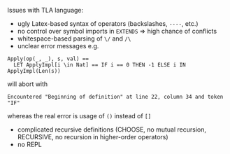 Issues with TLA language:
* ugly Latex-based syntax of operators (backslashes, `----`, etc.)
* no control over symbol imports in `EXTENDS` => high chance of conflicts
* whitespace-based parsing of `\/` and `/\`
* unclear error messages e.g.
```
Apply(op(_, _), s, val) ==
  LET ApplyImpl[i \in Nat] == IF i == 0 THEN -1 ELSE i IN ApplyImpl(Len(s))
```
will abort with
```
Encountered "Beginning of definition" at line 22, column 34 and token "IF"
```
whereas the real error is usage of `()` instead of `[]`
* complicated recursive definitions (CHOOSE, no mutual recursion, RECURSIVE, no recursion in higher-order operators)
* no REPL

